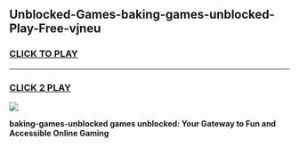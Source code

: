 
## Unblocked-Games-baking-games-unblocked-Play-Free-vjneu
<h3>
<a href="https://premium76.site?title=baking-games-unblocked&ref=17A">CLICK TO PLAY</a></h3>
<hr>

<h3>
<a href="https://premium76.site?title=baking-games-unblocked&ref=17A">CLICK 2 PLAY</a>
  
</h3>

<a href="https://premium76.site?title=baking-games-unblocked&ref=17A"><img src="https://clearcache.store/games.png"></a>


**baking-games-unblocked games unblocked: Your Gateway to Fun and Accessible Online Gaming**
